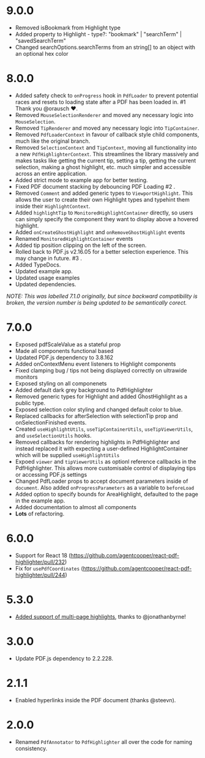 # 9.0.0

- Removed isBookmark from Highlight type
- Added property to Highlight - type?: "bookmark" | "searchTerm" | "savedSearchTerm"
- Changed searchOptions.searchTerms from an string[] to an object with an optional hex color

# 8.0.0

- Added safety check to `onProgress` hook in `PdfLoader` to prevent potential races and resets to loading state after a PDF has been loaded in. #1 Thank you @orausch ❤.
- Removed `MouseSelectionRenderer` and moved any necessary logic into `MouseSelection`.
- Removed `TipRenderer` and moved any necessary logic into `TipContainer`.
- Removed `PdfLoaderContext` in favour of callback style child components, much like the original branch.
- Removed `SelectionContext` and `TipContext`, moving all functionality into a new `PdfHighlighterContext`. This streamlines the library massively and makes tasks like getting the current tip, setting a tip, getting the current selection, making a ghost highlight, etc. much simpler and accessible across an entire application.
- Added strict mode to example app for better testing.
- Fixed PDF document stacking by debouncing PDF Loading #2 .
- Removed `Comment` and added generic types to `ViewportHighlight`. This allows the user to create their own Highlight types and typehint them inside their `HighlightContext`.
- Added `highlightTip` to `MonitoredHighlightContainer` directly, so users can simply specify the component they want to display above a hovered highlight.
- Added `onCreateGhostHighlight` and `onRemoveGhostHighlight` events
- Renamed `MonitoredHighlightContainer` events
- Added tip position clipping on the left of the screen.
- Rolled back to PDF.js v2.16.05 for a better selection experience. This may change in future. #3 .
- Added TypeDocs.
- Updated example app.
- Updated usage examples
- Updated dependencies.

_NOTE: This was labelled 7.1.0 originally, but since backward compatibility is broken, the version number is being updated to be semantically corect._

# 7.0.0

- Exposed pdfScaleValue as a stateful prop
- Made all components functional based
- Updated PDF.js dependency to 3.8.162
- Added onContextMenu event listeners to Highlight components
- Fixed clamping bug / tips not being displayed correctly on ultrawide monitors
- Exposed styling on all componenets
- Added default dark grey background to PdfHighlighter
- Removed generic types for Highlight and added GhostHighlight as a public type.
- Exposed selection color styling and changed default color to blue.
- Replaced callbacks for afterSelection with selectionTip prop and onSelectionFinished events.
- Created `useHighlightUtils`, `useTipContainerUtils`, `useTipViewerUtils`, and `useSelectionUtils` hooks.
- Removed callbacks for rendering highlights in PdfHighlighter and instead replaced it with expecting a user-defined HighlightContainer which will be supplied `useHighlightUtils`
- Expoed `viewer` and `tipViewerUtils` as optionl reference callbacks in the PdfHighlighter. This allows more customisable control of displaying tips or accessing PDF.js settings
- Changed PdfLoader props to accept document parameters inside of `document`. Also added `onProgressParameters` as a variable to `beforeLoad`
- Added option to specify bounds for AreaHighlight, defaulted to the page in the example app.
- Added documentation to almost all components
- **Lots** of refactoring.

# 6.0.0

- Support for React 18 (https://github.com/agentcooper/react-pdf-highlighter/pull/232)
- Fix for `usePdfCoordinates` (https://github.com/agentcooper/react-pdf-highlighter/pull/244)

# 5.3.0

- [Added support of multi-page highlights](https://github.com/agentcooper/react-pdf-highlighter/pull/167), thanks to @jonathanbyrne!

# 3.0.0

- Update PDF.js dependency to 2.2.228.

# 2.1.1

- Enabled hyperlinks inside the PDF document (thanks @steevn).

# 2.0.0

- Renamed `PdfAnnotator` to `PdfHighlighter` all over the code for naming consistency.
